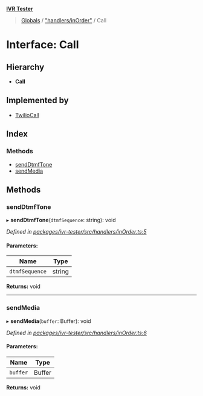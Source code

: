 **[IVR Tester](../README.md)**

> [Globals](../README.md) / ["handlers/inOrder"](../modules/_handlers_inorder_.md) / Call

# Interface: Call

## Hierarchy

* **Call**

## Implemented by

* [TwilioCall](../classes/_handlers_twiliocall_.twiliocall.md)

## Index

### Methods

* [sendDtmfTone](_handlers_inorder_.call.md#senddtmftone)
* [sendMedia](_handlers_inorder_.call.md#sendmedia)

## Methods

### sendDtmfTone

▸ **sendDtmfTone**(`dtmfSequence`: string): void

*Defined in [packages/ivr-tester/src/handlers/inOrder.ts:5](https://github.com/SketchingDev/ivr-tester/blob/a93dd5f/packages/ivr-tester/src/handlers/inOrder.ts#L5)*

#### Parameters:

Name | Type |
------ | ------ |
`dtmfSequence` | string |

**Returns:** void

___

### sendMedia

▸ **sendMedia**(`buffer`: Buffer): void

*Defined in [packages/ivr-tester/src/handlers/inOrder.ts:6](https://github.com/SketchingDev/ivr-tester/blob/a93dd5f/packages/ivr-tester/src/handlers/inOrder.ts#L6)*

#### Parameters:

Name | Type |
------ | ------ |
`buffer` | Buffer |

**Returns:** void
